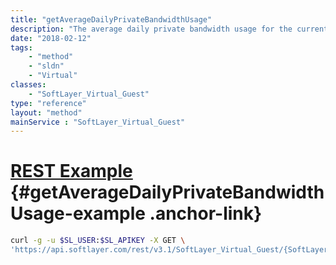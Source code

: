 ```yaml
---
title: "getAverageDailyPrivateBandwidthUsage"
description: "The average daily private bandwidth usage for the current billing cycle."
date: "2018-02-12"
tags:
    - "method"
    - "sldn"
    - "Virtual"
classes:
    - "SoftLayer_Virtual_Guest"
type: "reference"
layout: "method"
mainService : "SoftLayer_Virtual_Guest"
---
```


# [REST Example](#getAverageDailyPrivateBandwidthUsage-example) <a href="/article/rest/"><i class="fas fa-question"></i></a> {#getAverageDailyPrivateBandwidthUsage-example .anchor-link} 
```bash
curl -g -u $SL_USER:$SL_APIKEY -X GET \
'https://api.softlayer.com/rest/v3.1/SoftLayer_Virtual_Guest/{SoftLayer_Virtual_GuestID}/getAverageDailyPrivateBandwidthUsage'
```
